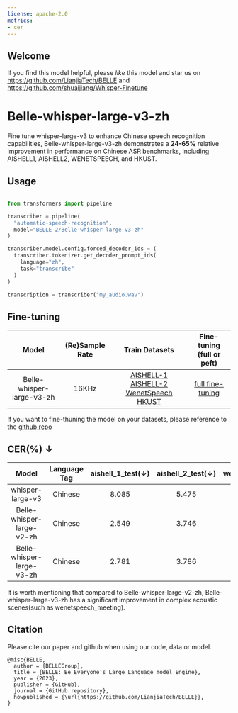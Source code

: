 ```yaml
---
license: apache-2.0
metrics:
- cer
---
```

## Welcome
If you find this model helpful, please *like* this model and star us on https://github.com/LianjiaTech/BELLE  and https://github.com/shuaijiang/Whisper-Finetune

# Belle-whisper-large-v3-zh
Fine tune whisper-large-v3 to enhance Chinese speech recognition capabilities, 
Belle-whisper-large-v3-zh demonstrates a **24-65%** relative improvement in performance on Chinese ASR benchmarks, including AISHELL1, AISHELL2, WENETSPEECH, and HKUST.


## Usage
```python

from transformers import pipeline

transcriber = pipeline(
  "automatic-speech-recognition", 
  model="BELLE-2/Belle-whisper-large-v3-zh"
)

transcriber.model.config.forced_decoder_ids = (
  transcriber.tokenizer.get_decoder_prompt_ids(
    language="zh", 
    task="transcribe"
  )
)

transcription = transcriber("my_audio.wav") 

```

## Fine-tuning
|       Model      |  (Re)Sample Rate   |                      Train Datasets         | Fine-tuning (full or peft) | 
|:----------------:|:-------:|:----------------------------------------------------------:|:-----------:|
| Belle-whisper-large-v3-zh | 16KHz | [AISHELL-1](https://openslr.magicdatatech.com/resources/33/) [AISHELL-2](https://www.aishelltech.com/aishell_2) [WenetSpeech](https://wenet.org.cn/WenetSpeech/) [HKUST](https://catalog.ldc.upenn.edu/LDC2005S15)  |   [full fine-tuning](https://github.com/shuaijiang/Whisper-Finetune)   |    

If you want to fine-thuning the model on your datasets, please reference to the [github repo](https://github.com/shuaijiang/Whisper-Finetune)

    
## CER(%) ↓ 
|      Model       |  Language Tag   | aishell_1_test(↓) |aishell_2_test(↓)| wenetspeech_net(↓) | wenetspeech_meeting(↓) | HKUST_dev(↓)|   
|:----------------:|:-------:|:-----------:|:-----------:|:--------:|:-----------:|:-------:|
| whisper-large-v3 | Chinese |  8.085 | 5.475  |  11.72   |  20.15 | 28.597 |
| Belle-whisper-large-v2-zh | Chinese |   2.549    | 3.746  |   8.503    | 14.598 | 16.289 |
| Belle-whisper-large-v3-zh | Chinese |   2.781    | 3.786  |   8.865    | **11.246** | 16.440 |

It is worth mentioning that compared to Belle-whisper-large-v2-zh, Belle-whisper-large-v3-zh has a significant improvement in complex acoustic scenes(such as wenetspeech_meeting).

## Citation

Please cite our paper and github when using our code, data or model.

```
@misc{BELLE,
  author = {BELLEGroup},
  title = {BELLE: Be Everyone's Large Language model Engine},
  year = {2023},
  publisher = {GitHub},
  journal = {GitHub repository},
  howpublished = {\url{https://github.com/LianjiaTech/BELLE}},
}
```